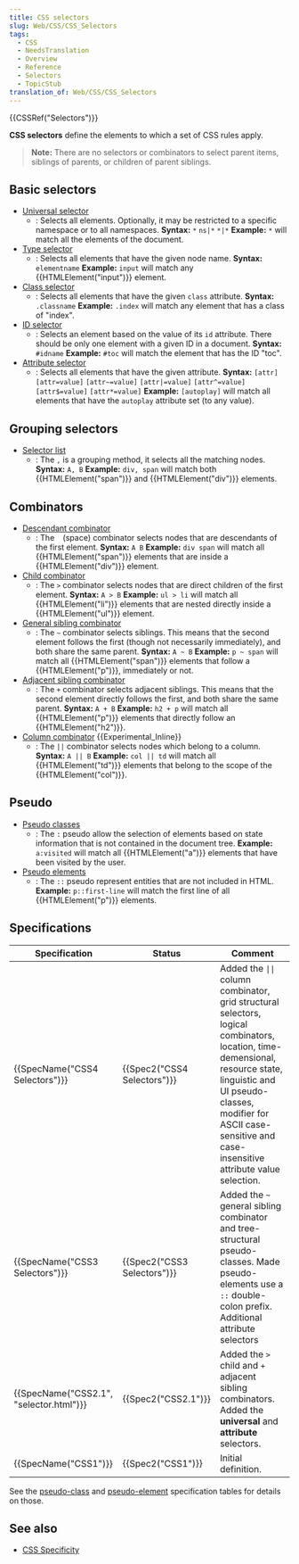```yaml
---
title: CSS selectors
slug: Web/CSS/CSS_Selectors
tags:
  - CSS
  - NeedsTranslation
  - Overview
  - Reference
  - Selectors
  - TopicStub
translation_of: Web/CSS/CSS_Selectors
---
```

{{CSSRef("Selectors")}}

**CSS selectors** define the elements to which a set of CSS rules apply.

> **Note:** There are no selectors or combinators to select parent items, siblings of parents, or children of parent siblings.

## Basic selectors

- [Universal selector](/pl/docs/Web/CSS/Universal_selectors)
  - : Selects all elements. Optionally, it may be restricted to a specific namespace or to all namespaces.
    **Syntax:** `*` `ns|*` `*|*`
    **Example:** `*` will match all the elements of the document.
- [Type selector](/pl/docs/Web/CSS/Type_selectors)
  - : Selects all elements that have the given node name.
    **Syntax:** `elementname`
    **Example:** `input` will match any {{HTMLElement("input")}} element.
- [Class selector](/pl/docs/Web/CSS/Class_selectors)
  - : Selects all elements that have the given `class` attribute.
    **Syntax:** `.classname`
    **Example:** `.index` will match any element that has a class of "index".
- [ID selector](/pl/docs/Web/CSS/ID_selectors)
  - : Selects an element based on the value of its `id` attribute. There should be only one element with a given ID in a document.
    **Syntax:** `#idname`
    **Example:** `#toc` will match the element that has the ID "toc".
- [Attribute selector](/pl/docs/Web/CSS/Attribute_selectors)
  - : Selects all elements that have the given attribute.
    **Syntax:** `[attr]` `[attr=value]` `[attr~=value]` `[attr|=value]` `[attr^=value]` `[attr$=value]` `[attr*=value]`
    **Example:** `[autoplay]` will match all elements that have the `autoplay` attribute set (to any value).

## Grouping selectors

- [Selector list](/pl/docs/Web/CSS/Selector_list)
  - : The `,` is a grouping method, it selects all the matching nodes.
    **Syntax:** `A, B`
    **Example:** `div, span` will match both {{HTMLElement("span")}} and {{HTMLElement("div")}} elements.

## Combinators

- [Descendant combinator](/pl/docs/Web/CSS/Descendant_combinator)
  - : The ` ` (space) combinator selects nodes that are descendants of the first element.
    **Syntax:** `A B`
    **Example:** `div span` will match all {{HTMLElement("span")}} elements that are inside a {{HTMLElement("div")}} element.
- [Child combinator](/pl/docs/Web/CSS/Child_combinator)
  - : The `>` combinator selects nodes that are direct children of the first element.
    **Syntax:** `A > B`
    **Example:** `ul > li` will match all {{HTMLElement("li")}} elements that are nested directly inside a {{HTMLElement("ul")}} element.
- [General sibling combinator](/pl/docs/Web/CSS/General_sibling_combinator)
  - : The `~` combinator selects siblings. This means that the second element follows the first (though not necessarily immediately), and both share the same parent.
    **Syntax:** `A ~ B`
    **Example:** `p ~ span` will match all {{HTMLElement("span")}} elements that follow a {{HTMLElement("p")}}, immediately or not.
- [Adjacent sibling combinator](/pl/docs/Web/CSS/Adjacent_sibling_combinator)
  - : The `+` combinator selects adjacent siblings. This means that the second element directly follows the first, and both share the same parent.
    **Syntax:** `A + B`
    **Example:** `h2 + p` will match all {{HTMLElement("p")}} elements that directly follow an {{HTMLElement("h2")}}.
- [Column combinator](/pl/docs/Web/CSS/Column_combinator) {{Experimental_Inline}}
  - : The `||` combinator selects nodes which belong to a column.
    **Syntax:** `A || B`
    **Example:** `col || td` will match all {{HTMLElement("td")}} elements that belong to the scope of the {{HTMLElement("col")}}.

## Pseudo

- [Pseudo classes](/pl/docs/Web/CSS/Pseudo-classes)
  - : The `:` pseudo allow the selection of elements based on state information that is not contained in the document tree.
    **Example:** `a:visited` will match all {{HTMLElement("a")}} elements that have been visited by the user.
- [Pseudo elements](/pl/docs/Web/CSS/Pseudo-elements)
  - : The `::` pseudo represent entities that are not included in HTML.
    **Example:** `p::first-line` will match the first line of all {{HTMLElement("p")}} elements.

## Specifications

| Specification                                        | Status                               | Comment                                                                                                                                                                                                                                             |
| ---------------------------------------------------- | ------------------------------------ | --------------------------------------------------------------------------------------------------------------------------------------------------------------------------------------------------------------------------------------------------- |
| {{SpecName("CSS4 Selectors")}}             | {{Spec2("CSS4 Selectors")}} | Added the `\|\|` column combinator, grid structural selectors, logical combinators, location, time-demensional, resource state, linguistic and UI pseudo-classes, modifier for ASCII case-sensitive and case-insensitive attribute value selection. |
| {{SpecName("CSS3 Selectors")}}             | {{Spec2("CSS3 Selectors")}} | Added the `~` general sibling combinator and tree-structural pseudo-classes. Made pseudo-elements use a `::` double-colon prefix. Additional attribute selectors                                                                                    |
| {{SpecName("CSS2.1", "selector.html")}} | {{Spec2("CSS2.1")}}             | Added the `>` child and `+` adjacent sibling combinators. Added the **universal** and **attribute** selectors.                                                                                                                                      |
| {{SpecName("CSS1")}}                         | {{Spec2("CSS1")}}             | Initial definition.                                                                                                                                                                                                                                 |

See the [pseudo-class](/pl/docs/Web/CSS/Pseudo-classes#Specifications) and [pseudo-element](/pl/docs/Web/CSS/Pseudo-elements#Specifications) specification tables for details on those.

## See also

- [CSS Specificity](/pl/docs/Web/CSS/Specificity)

